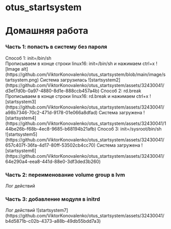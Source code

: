 # otus_startsystem
<h1>Домашняя работа</h1>
<h3>Часть 1: попасть в систему без пароля</h3>
Способ 1: init=/bin/sh<br>
Прописываем в конце строки linux16: init=/bin/sh и нажимаем ctrl+x 
![Image alt](https://github.com/ViktorKonovalenko/otus_startsystem/blob/main/image/startsystem.png)
Система загрузилась
![startsystem2](https://github.com/ViktorKonovalenko/otus_startsystem/assets/32430041/d3ef7d0b-0a97-4880-8d1e-888ccb457a4b)
Способ 2: rd.break<br>
Прописываем в конце строки linux16: rd.break и нажимаем ctrl+x 
![startsystem3](https://github.com/ViktorKonovalenko/otus_startsystem/assets/32430041/a98b7346-70c2-471d-9178-01e066a8dfad)
Система загружена 
![startsystem4](https://github.com/ViktorKonovalenko/otus_startsystem/assets/32430041/144be26b-f68b-4ec8-9685-b68194b21afb)
Способ 3: init=/sysroot/bin/sh<br>
![startsystem5](https://github.com/ViktorKonovalenko/otus_startsystem/assets/32430041/657c407f-36fa-4d17-80ff-53502cb4cc70)
Система загружена 
![startsystem6](https://github.com/ViktorKonovalenko/otus_startsystem/assets/32430041/64e290a4-eea8-441d-88e0-3df3ded3b260)
<h3>Часть 2: переименование volume group в lvm</h3>
<a>Лог действий</a>
<h3>Часть 3: добавление модуля в initrd</h3>
<a>Лог действий</a>
![startsystem7](https://github.com/ViktorKonovalenko/otus_startsystem/assets/32430041/b4d5871b-c02b-4373-a88b-49db55bdd7a3)
